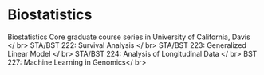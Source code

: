 # Biostatistics
Biostatistics Core graduate course series in University of California, Davis </ br>
STA/BST 222: Survival Analysis </ br>
STA/BST 223: Generalized Linear Model </ br>
STA/BST 224: Analysis of Longitudinal Data </ br>
BST 227: Machine Learning in Genomics</ br>
